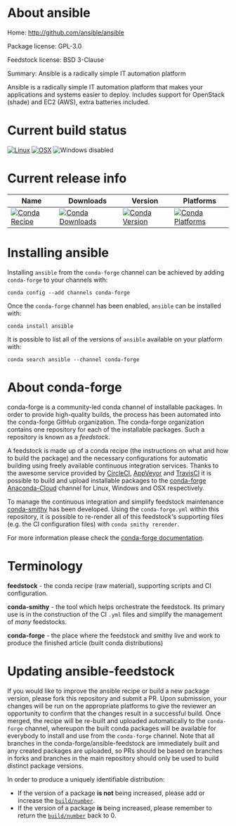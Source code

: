 About ansible
=============

Home: http://github.com/ansible/ansible

Package license: GPL-3.0

Feedstock license: BSD 3-Clause

Summary: Ansible is a radically simple IT automation platform

Ansible is a radically simple IT automation platform
that makes your applications and systems easier to deploy.
Includes support for OpenStack (shade) and EC2 (AWS), extra
batteries included.


Current build status
====================

[![Linux](https://img.shields.io/circleci/project/github/conda-forge/ansible-feedstock/master.svg?label=Linux)](https://circleci.com/gh/conda-forge/ansible-feedstock)
[![OSX](https://img.shields.io/travis/conda-forge/ansible-feedstock/master.svg?label=macOS)](https://travis-ci.org/conda-forge/ansible-feedstock)
![Windows disabled](https://img.shields.io/badge/Windows-disabled-lightgrey.svg)

Current release info
====================

| Name | Downloads | Version | Platforms |
| --- | --- | --- | --- |
| [![Conda Recipe](https://img.shields.io/badge/recipe-ansible-green.svg)](https://anaconda.org/conda-forge/ansible) | [![Conda Downloads](https://img.shields.io/conda/dn/conda-forge/ansible.svg)](https://anaconda.org/conda-forge/ansible) | [![Conda Version](https://img.shields.io/conda/vn/conda-forge/ansible.svg)](https://anaconda.org/conda-forge/ansible) | [![Conda Platforms](https://img.shields.io/conda/pn/conda-forge/ansible.svg)](https://anaconda.org/conda-forge/ansible) |

Installing ansible
==================

Installing `ansible` from the `conda-forge` channel can be achieved by adding `conda-forge` to your channels with:

```
conda config --add channels conda-forge
```

Once the `conda-forge` channel has been enabled, `ansible` can be installed with:

```
conda install ansible
```

It is possible to list all of the versions of `ansible` available on your platform with:

```
conda search ansible --channel conda-forge
```


About conda-forge
=================

conda-forge is a community-led conda channel of installable packages.
In order to provide high-quality builds, the process has been automated into the
conda-forge GitHub organization. The conda-forge organization contains one repository
for each of the installable packages. Such a repository is known as a *feedstock*.

A feedstock is made up of a conda recipe (the instructions on what and how to build
the package) and the necessary configurations for automatic building using freely
available continuous integration services. Thanks to the awesome service provided by
[CircleCI](https://circleci.com/), [AppVeyor](http://www.appveyor.com/)
and [TravisCI](https://travis-ci.org/) it is possible to build and upload installable
packages to the [conda-forge](https://anaconda.org/conda-forge)
[Anaconda-Cloud](http://docs.anaconda.org/) channel for Linux, Windows and OSX respectively.

To manage the continuous integration and simplify feedstock maintenance
[conda-smithy](http://github.com/conda-forge/conda-smithy) has been developed.
Using the ``conda-forge.yml`` within this repository, it is possible to re-render all of
this feedstock's supporting files (e.g. the CI configuration files) with ``conda smithy rerender``.

For more information please check the [conda-forge documentation](https://conda-forge.org/docs/).

Terminology
===========

**feedstock** - the conda recipe (raw material), supporting scripts and CI configuration.

**conda-smithy** - the tool which helps orchestrate the feedstock.
                   Its primary use is in the construction of the CI ``.yml`` files
                   and simplify the management of *many* feedstocks.

**conda-forge** - the place where the feedstock and smithy live and work to
                  produce the finished article (built conda distributions)


Updating ansible-feedstock
==========================

If you would like to improve the ansible recipe or build a new
package version, please fork this repository and submit a PR. Upon submission,
your changes will be run on the appropriate platforms to give the reviewer an
opportunity to confirm that the changes result in a successful build. Once
merged, the recipe will be re-built and uploaded automatically to the
`conda-forge` channel, whereupon the built conda packages will be available for
everybody to install and use from the `conda-forge` channel.
Note that all branches in the conda-forge/ansible-feedstock are
immediately built and any created packages are uploaded, so PRs should be based
on branches in forks and branches in the main repository should only be used to
build distinct package versions.

In order to produce a uniquely identifiable distribution:
 * If the version of a package **is not** being increased, please add or increase
   the [``build/number``](http://conda.pydata.org/docs/building/meta-yaml.html#build-number-and-string).
 * If the version of a package **is** being increased, please remember to return
   the [``build/number``](http://conda.pydata.org/docs/building/meta-yaml.html#build-number-and-string)
   back to 0.